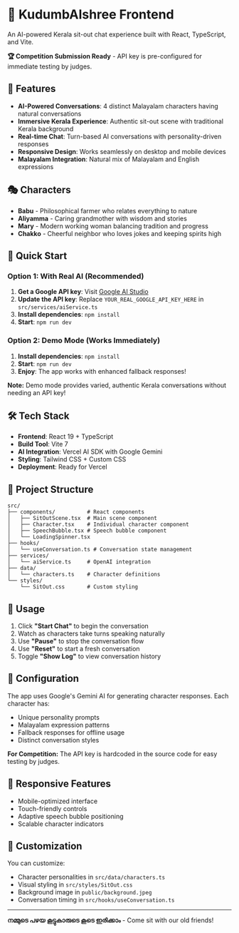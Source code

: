 # 🏡 KudumbAIshree Frontend

An AI-powered Kerala sit-out chat experience built with React, TypeScript, and Vite.

**🏆 Competition Submission Ready** - API key is pre-configured for immediate testing by judges.

## 🌟 Features

- **AI-Powered Conversations**: 4 distinct Malayalam characters having natural conversations
- **Immersive Kerala Experience**: Authentic sit-out scene with traditional Kerala background
- **Real-time Chat**: Turn-based AI conversations with personality-driven responses
- **Responsive Design**: Works seamlessly on desktop and mobile devices
- **Malayalam Integration**: Natural mix of Malayalam and English expressions

## 🎭 Characters

- **Babu** - Philosophical farmer who relates everything to nature
- **Aliyamma** - Caring grandmother with wisdom and stories
- **Mary** - Modern working woman balancing tradition and progress  
- **Chakko** - Cheerful neighbor who loves jokes and keeping spirits high

## 🚀 Quick Start

### Option 1: With Real AI (Recommended)
1. **Get a Google API key**: Visit [Google AI Studio](https://aistudio.google.com/app/apikey)
2. **Update the API key**: Replace `YOUR_REAL_GOOGLE_API_KEY_HERE` in `src/services/aiService.ts`
3. **Install dependencies**: `npm install`
4. **Start**: `npm run dev`

### Option 2: Demo Mode (Works Immediately)
1. **Install dependencies**: `npm install`
2. **Start**: `npm run dev`
3. **Enjoy**: The app works with enhanced fallback responses!

**Note:** Demo mode provides varied, authentic Kerala conversations without needing an API key!

## 🛠️ Tech Stack

- **Frontend**: React 19 + TypeScript
- **Build Tool**: Vite 7
- **AI Integration**: Vercel AI SDK with Google Gemini
- **Styling**: Tailwind CSS + Custom CSS
- **Deployment**: Ready for Vercel

## 📁 Project Structure

```
src/
├── components/          # React components
│   ├── SitOutScene.tsx  # Main scene component
│   ├── Character.tsx    # Individual character component
│   ├── SpeechBubble.tsx # Speech bubble component
│   └── LoadingSpinner.tsx
├── hooks/              
│   └── useConversation.ts # Conversation state management
├── services/
│   └── aiService.ts     # OpenAI integration
├── data/
│   └── characters.ts    # Character definitions
└── styles/
    └── SitOut.css       # Custom styling
```

## 🎯 Usage

1. Click **"Start Chat"** to begin the conversation
2. Watch as characters take turns speaking naturally
3. Use **"Pause"** to stop the conversation flow
4. Use **"Reset"** to start a fresh conversation
5. Toggle **"Show Log"** to view conversation history

## 🔧 Configuration

The app uses Google's Gemini AI for generating character responses. Each character has:
- Unique personality prompts
- Malayalam expression patterns
- Fallback responses for offline usage
- Distinct conversation styles

**For Competition:** The API key is hardcoded in the source code for easy testing by judges.

## 📱 Responsive Features

- Mobile-optimized interface
- Touch-friendly controls
- Adaptive speech bubble positioning
- Scalable character indicators

## 🎨 Customization

You can customize:
- Character personalities in `src/data/characters.ts`
- Visual styling in `src/styles/SitOut.css`
- Background image in `public/background.jpeg`
- Conversation timing in `src/hooks/useConversation.ts`

---

**നമ്മുടെ പഴയ കൂട്ടുകാരുടെ കൂടെ ഇരിക്കാം** - Come sit with our old friends!
